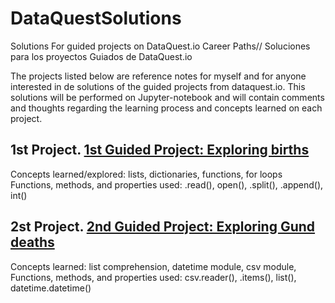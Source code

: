 # DataQuestSolutions
Solutions For guided projects on DataQuest.io Career Paths// Soluciones para los proyectos Guiados de DataQuest.io

The projects listed below are reference notes for myself and for anyone interested in de solutions of the guided projects from dataquest.io. This solutions will be performed on Jupyter-notebook and will contain comments and thoughts regarding the learning process and concepts learned on each project.

## 1st Project. [1st Guided Project: Exploring births](https://github.com/lColmenarez/DataQuestSolutions/blob/master/Guided%20Project-%20Exploring%20Births%20in%20US/1%C2%BA%20Guided%20Project%20Birth%20Dates%20in%20the%20United%20States.ipynb)
Concepts learned/explored: lists, dictionaries, functions, for loops
Functions, methods, and properties used: .read(), open(), .split(), .append(), int()

## 2st Project. [2nd Guided Project: Exploring Gund deaths](https://github.com/lColmenarez/DataQuestSolutions/blob/master/1%C2%BA%20Guided%20Project%20Birth%20Dates%20in%20the%20United%20States.ipynb)
Concepts learned: list comprehension, datetime module, csv module, Functions, methods, and properties used: csv.reader(), .items(), list(), datetime.datetime()
